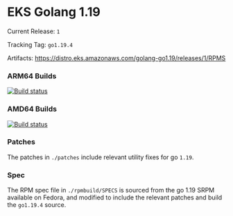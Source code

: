 # EKS Golang 1.19

Current Release: `1`

Tracking Tag: `go1.19.4`

Artifacts: https://distro.eks.amazonaws.com/golang-go1.19/releases/1/RPMS

### ARM64 Builds
[![Build status](https://prow.eks.amazonaws.com/badge.svg?jobs=golang-1.19-ARM64-PROD-tooling-postsubmit)](https://prow.eks.amazonaws.com/?repo=aws%2Feks-distro-build-tooling&type=postsubmit)

### AMD64 Builds
[![Build status](https://prow.eks.amazonaws.com/badge.svg?jobs=golang-1.19-tooling-postsubmit)](https://prow.eks.amazonaws.com/?repo=aws%2Feks-distro-build-tooling&type=postsubmit)

### Patches
The patches in `./patches` include relevant utility fixes for go `1.19`.

### Spec
The RPM spec file in `./rpmbuild/SPECS` is sourced from the go 1.19 SRPM available on Fedora, and modified to include the relevant patches and build the `go1.19.4` source.


